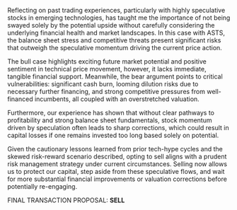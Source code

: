 Reflecting on past trading experiences, particularly with highly speculative stocks in emerging technologies, has taught me the importance of not being swayed solely by the potential upside without carefully considering the underlying financial health and market landscapes. In this case with ASTS, the balance sheet stress and competitive threats present significant risks that outweigh the speculative momentum driving the current price action.

The bull case highlights exciting future market potential and positive sentiment in technical price movement, however, it lacks immediate, tangible financial support. Meanwhile, the bear argument points to critical vulnerabilities: significant cash burn, looming dilution risks due to necessary further financing, and strong competitive pressures from well-financed incumbents, all coupled with an overstretched valuation.

Furthermore, our experience has shown that without clear pathways to profitability and strong balance sheet fundamentals, stock momentum driven by speculation often leads to sharp corrections, which could result in capital losses if one remains invested too long based solely on potential.

Given the cautionary lessons learned from prior tech-hype cycles and the skewed risk-reward scenario described, opting to sell aligns with a prudent risk management strategy under current circumstances. Selling now allows us to protect our capital, step aside from these speculative flows, and wait for more substantial financial improvements or valuation corrections before potentially re-engaging.

FINAL TRANSACTION PROPOSAL: **SELL**